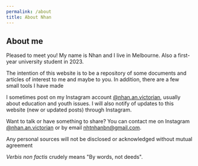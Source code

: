 ```yaml
---
permalink: /about
title: About Nhan
---
```


## About me

Pleased to meet you!
My name is Nhan and I live in Melbourne.
Also a first-year university student in 2023.

The intention of this website is to be a repository of some documents and articles of interest to me and maybe to you. In addition, there are a few small tools I have made

I sometimes post on my Instagram account [@nhan.an.victorian](https://instagram.com/nhan.an.victorian),
usually about education and youth issues. I will also notify of updates to this website (new or updated posts) through Instagram.

Want to talk or have something to share?
You can contact me on Instagram [@nhan.an.victorian](https://instagram.com/nhan.an.victorian)
or by email [nhtnhanbn@gmail.com](mailto:nhtnhanbn@gmail.com).

Any personal sources will not be disclosed or acknowledged without mutual agreement

*Verbis non factis* crudely means "By words, not deeds".
